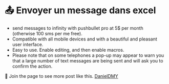 # 📤 Envoyer un message dans excel

- send messages to infinity with pushbullet pro at 5$ per month (otherwise 100 sms per me free).
- Compatible with all mobile devices and with a beautiful and pleasant user interface.
- Easy to use. Enable editing, and then enable macros.
- Please note that on some telephones a pop-up may appear to warn you that a large number of text messages are being sent and will ask you to confirm the action.

💙 Join the page to see more post like this. [DanielDMY](https://instagram.com/mimoun.daniel)
